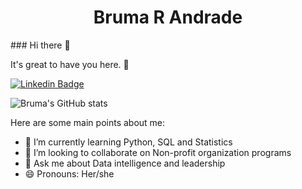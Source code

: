 <h1 align="center"> Bruma R Andrade </h1>
### Hi there 👋

It's great to have you here. 🙂

[![Linkedin Badge](https://img.shields.io/badge/LinkedIn-0077B5?style=for-the-badge&logo=linkedin&logoColor=white&link=https://www.linkedin.com/in/brumaandrade/)](https://www.linkedin.com/in/brumaandrade/)

![Bruma's GitHub stats](https://github-readme-stats.vercel.app/api?username=brumaandrade&theme=cobalt&show_icons=true)

Here are some main points about me:

- 🌱 I’m currently learning Python, SQL and Statistics
- 👯 I’m looking to collaborate on Non-profit organization programs
- 💬 Ask me about Data intelligence and leadership
- 😄 Pronouns: Her/she


